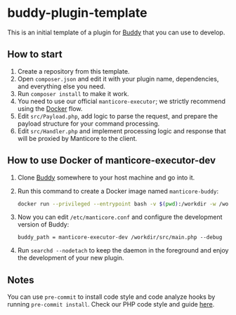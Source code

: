 # buddy-plugin-template

This is an initial template of a plugin for [Buddy](https://github.com/manticoresoftware/manticoresearch-buddy/) that you can use to develop.

## How to start

1. Create a repository from this template.
2. Open `composer.json` and edit it with your plugin name, dependencies, and everything else you need.
3. Run `composer install` to make it work.
4. You need to use our official `manticore-executor`; we strictly recommend using the [Docker](#how-to-use-docker-of-manticore-executor-dev) flow.
5. Edit `src/Payload.php`, add logic to parse the request, and prepare the payload structure for your command processing.
6. Edit `src/Handler.php` and implement processing logic and response that will be proxied by Manticore to the client.

## How to use Docker of manticore-executor-dev

1. Clone [Buddy](https://github.com/manticoresoftware/manticoresearch-buddy/) somewhere to your host machine and go into it.
2. Run this command to create a Docker image named `manticore-buddy`:

    ```bash
    docker run --privileged --entrypoint bash -v $(pwd):/workdir -w /workdir --name manticore-buddy  --network host -it image: ghcr.io/manticoresoftware/manticoresearch:test-kit-latest:latest
    ```

3. Now you can edit `/etc/manticore.conf` and configure the development version of Buddy:

    ```text
    buddy_path = manticore-executor-dev /workdir/src/main.php --debug
    ```

4. Run `searchd --nodetach` to keep the daemon in the foreground and enjoy the development of your new plugin.

## Notes

You can use `pre-commit` to install code style and code analyze hooks by running `pre-commit install`. Check our PHP code style and guide [here](https://github.com/manticoresoftware/php-code-standard).
